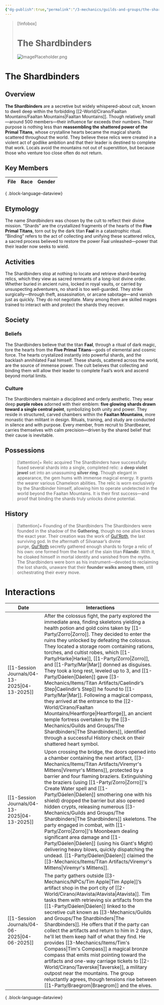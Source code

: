 ```yaml
---
{"dg-publish":true,"permalink":"/3-mechanics/guilds-and-groups/the-shardbinders/","tags":["Category/Group"]}
---
```




> [!infobox]
> # The Shardbinders
> ![ImagePlaceholder.png](/img/user/z_Assets/Placeholder%20Images/ImagePlaceholder.png)

# The Shardbinders
## Overview
**The Shardbinders** are a secretive but widely whispered-about cult, known to dwell deep within the forbidding [[2-World/Cirano/Faaltan Mountains/Faaltan Mountains\|Faaltan Mountains]]. Though relatively small—around 500 members—their influence far exceeds their numbers. Their purpose is nothing less than **reassembling the shattered power of the Primal Titans**, whose crystalline hearts became the magical shards scattered throughout the world. They believe these relics were created in a violent act of godlike ambition and that their leader is destined to complete that work. Locals avoid the mountains not out of superstition, but because those who venture too close often do not return.

## Key Members
| File | Race | Gender |
| ---- | ---- | ------ |

{ .block-language-dataview}

## Etymology
The name _Shardbinders_ was chosen by the cult to reflect their divine mission. “Shards” are the crystallized fragments of the hearts of the **Five Primal Titans**, torn out by the dark titan **Faal** in a catastrophic ritual. “Binding” refers to the act of collecting and unifying these scattered relics, a sacred process believed to restore the power Faal unleashed—power that their leader now seeks to wield.

## Activities
The Shardbinders stop at nothing to locate and retrieve shard-bearing relics, which they view as sacred remnants of a long-lost divine order. Whether buried in ancient ruins, locked in royal vaults, or carried by unsuspecting adventurers, no shard is too well-guarded. They strike surgically—through theft, assassination, or arcane sabotage—and vanish just as quickly. They do not negotiate. Many among them are skilled mages trained to interact with and protect the shards they recover.

## Society
### Beliefs
The Shardbinders believe that the titan **Faal**, through a ritual of dark magic, tore the hearts from the **Five Primal Titans**—gods of elemental and cosmic force. The hearts crystalized instantly into powerful shards, and the backlash annihilated Faal himself. These shards, scattered across the world, are the source of immense power. The cult believes that collecting and binding them will allow their leader to complete Faal’s work and ascend beyond mortal limits.

### Culture
The Shardbinders maintain a disciplined and orderly aesthetic. They wear deep **purple robes** adorned with their emblem: **five glowing shards drawn toward a single central point**, symbolizing both unity and power. They reside in structured, carved chambers within the **Faaltan Mountains**, more monastic than militant in design. Rituals, training, and study are conducted in silence and with purpose. Every member, from recruit to Shardbearer, carries themselves with calm precision—driven by the shared belief that their cause is inevitable.

## Possessions
> [!attention]+ Relic acquired
> The Shardbinders have successfully fused several shards into a single, completed relic: a **deep violet jewel** set into an unassuming **silver ring**. Though elegant in appearance, the gem hums with immense magical energy. It grants the wearer various Chameleon abilities. The relic is worn exclusively by the Shardbinder himself, allowing him to operate undetected in the world beyond the Faaltan Mountains. It is their first success—and proof that binding the shards truly unlocks divine potential.

## History
> [!attention]+ Founding of the Shardbinders
> The Shardbinders were founded in the shadow of the **Gathering**, though no one alive knows the exact year. Their creation was the work of [Gul'Roth](app://obsidian.md/Gul'Roth), the last surviving god. In the aftermath of Silvanaar’s divine purge, [Gul'Roth](app://obsidian.md/Gul'Roth) secretly gathered enough shards to forge a relic of his own: one formed from the heart of the slain titan **Filandir**. With it, he cloaked himself in mortal identity and vanished from the myths. The Shardbinders were born as his instrument—devoted to reclaiming the lost shards, unaware that their **founder walks among them**, still orchestrating their every move.

# Interactions
| Date                                             | Interactions                                                                                                                                                                                                                                                                                                                                                                                                                                                                                                                                                                                                                                                                                             |
| ------------------------------------------------ | -------------------------------------------------------------------------------------------------------------------------------------------------------------------------------------------------------------------------------------------------------------------------------------------------------------------------------------------------------------------------------------------------------------------------------------------------------------------------------------------------------------------------------------------------------------------------------------------------------------------------------------------------------------------------------------------------------- |
| [[1-Session Journals/04-13-2025\|04-13-2025]] | After the colossus fight, the party explored the immediate area, finding skeletons yielding a health potion and gold coins taken by [[1-Party/Zorro\|Zorro]]. They decided to enter the ruins they unlocked by defeating the colossus. They located a storage room containing rations, torches, and cultist robes, which [[1-Party/Harke\|Harke]], [[1-Party/Zorro\|Zorro]], and [[1-Party/Mar\|Mar]] donned as disguises. They took a long rest, leveled up to 3, and [[1-Party/Dáelen\|Dáelen]] gave [[3-Mechanics/Items/Titan Artifacts/Caelindir’s Step\|Caelindir’s Step]] he found to [[1-Party/Mar\|Mar]]. Following a magical compass, they arrived at the entrance to the [[2-World/Cirano/Faaltan Mountains/Heartforge\|Heartforge]], an ancient temple fortress overtaken by the [[3-Mechanics/Guilds and Groups/The Shardbinders\|The Shardbinders]], identified through a successful History check on their shattered heart symbol. |
| [[1-Session Journals/04-13-2025\|04-13-2025]] | Upon crossing the bridge, the doors opened into a chamber containing the next artifact, [[3-Mechanics/Items/Titan Artifacts/Viremyr's Mittens\|Viremyr's Mittens]], protected by a barrier and four flaming braziers. Extinguishing the braziers (using [[1-Party/Zorro\|Zorro]]'s Create Water spell and [[1-Party/Dáelen\|Dáelen]] smothering one with his shield) dropped the barrier but also opened hidden crypts, releasing numerous [[3-Mechanics/Guilds and Groups/The Shardbinders\|The Shardbinders]] skeletons. The party engaged in combat, with [[1-Party/Zorro\|Zorro]]'s Moonbeam dealing significant area damage and [[1-Party/Dáelen\|Dáelen]] (using his Giant's Might) delivering heavy blows, quickly dispatching the undead. [[1-Party/Dáelen\|Dáelen]] claimed the [[3-Mechanics/Items/Titan Artifacts/Viremyr's Mittens\|Viremyr's Mittens]].                                                                             |
| [[1-Session Journals/04-06-2025\|04-06-2025]] | The party gathers outside [[3-Mechanics/NPCs/Tim Apple\|Tim Apple]]’s artifact shop in the port city of [[2-World/Cirano/Atavista/Atavista\|Atavista]]. Tim tasks them with retrieving six artifacts from the [[1-Party/Dáelen\|Dáelen]] linked to the secretive cult known as [[3-Mechanics/Guilds and Groups/The Shardbinders\|The Shardbinders]]. He offers that if the party can collect the artifacts and return to him in 2 days, he'll let them keep half of what they find. He provides [[3-Mechanics/Items/Tim's Compass\|Tim's Compass]] a magical bronze compass that emits mist pointing toward the artifacts and one-way carriage tickets to [[2-World/Cirano/Taverske\|Taverske]], a military outpost near the mountains. The group reluctantly agrees, though tensions rise between [[1-Party/Braegrom\|Braegrom]] and the elves.                                                                   |

{ .block-language-dataview}